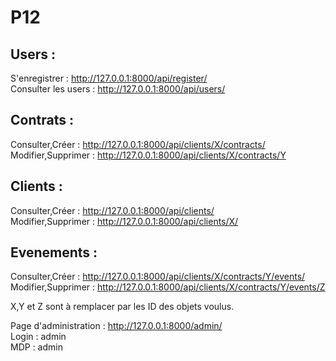 # P12

## Users :

S'enregistrer : http://127.0.0.1:8000/api/register/ \
Consulter les users : http://127.0.0.1:8000/api/users/

## Contrats :

Consulter,Créer : http://127.0.0.1:8000/api/clients/X/contracts/ \
Modifier,Supprimer : http://127.0.0.1:8000/api/clients/X/contracts/Y

## Clients :

Consulter,Créer : http://127.0.0.1:8000/api/clients/ \
Modifier,Supprimer : http://127.0.0.1:8000/api/clients/X/

## Evenements :

Consulter,Créer : http://127.0.0.1:8000/api/clients/X/contracts/Y/events/ \
Modifier,Supprimer : http://127.0.0.1:8000/api/clients/X/contracts/Y/events/Z

X,Y et Z sont à remplacer par les ID des objets voulus.

Page d'administration : http://127.0.0.1:8000/admin/ \
Login : admin \
MDP : admin

